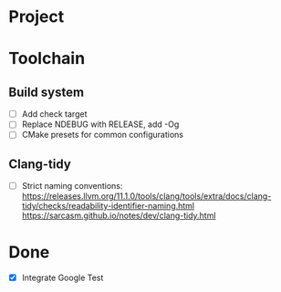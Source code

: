 # Project

# Toolchain

## Build system

- [ ] Add check target
- [ ] Replace NDEBUG with RELEASE, add -Og
- [ ] CMake presets for common configurations

## Clang-tidy

- [ ] Strict naming
  conventions: https://releases.llvm.org/11.1.0/tools/clang/tools/extra/docs/clang-tidy/checks/readability-identifier-naming.html https://sarcasm.github.io/notes/dev/clang-tidy.html

# Done

- [X] Integrate Google Test
